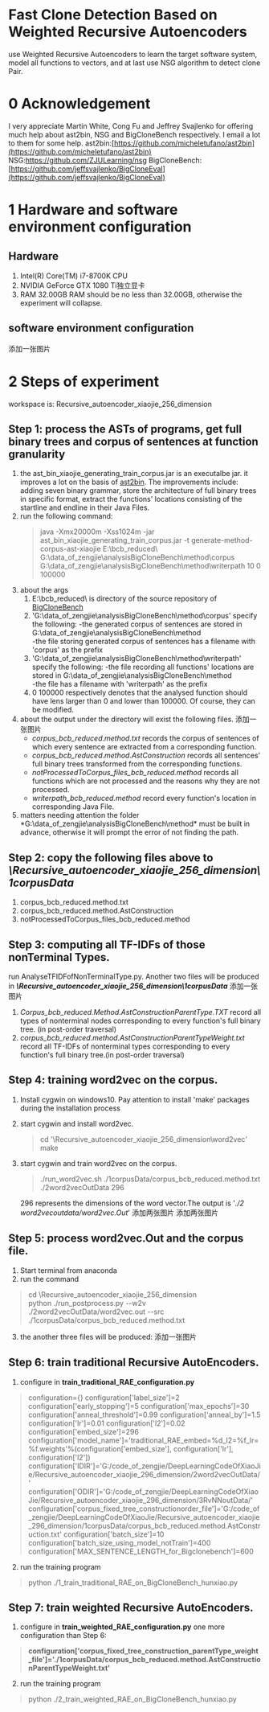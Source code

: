 # Fast Clone Detection Based on Weighted Recursive Autoencoders

use Weighted Recursive Autoencoders to learn the target software system, model all functions to vectors, and at last use NSG algorithm to detect clone Pair.

# 0 Acknowledgement

I very appreciate Martin White,  Cong Fu and Jeffrey Svajlenko for offering much help about ast2bin, NSG and  BigCloneBench respectively. I email a lot to them for some help. 
ast2bin:[https://github.com/micheletufano/ast2bin](https://github.com/micheletufano/ast2bin)
NSG:https://github.com/ZJULearning/nsg
BigCloneBench:[https://github.com/jeffsvajlenko/BigCloneEval](https://github.com/jeffsvajlenko/BigCloneEval)

# 1 Hardware and software environment configuration

## Hardware 

 1. Intel(R) Core(TM) i7-8700K CPU
 2. NVIDIA GeForce GTX 1080 Ti独立显卡
 3. RAM 32.00GB
	RAM should be no less than 32.00GB, otherwise the experiment will collapse.

## software environment configuration 

添加一张图片

# 2 Steps of experiment

workspace is: Recursive_autoencoder_xiaojie_256_dimension


## Step 1: process the ASTs of programs, get full binary trees and corpus of sentences at function granularity

 1. the ast_bin_xiaojie_generating_train_corpus.jar is an executalbe jar. it  improves a lot on the basis of [ast2bin](https://github.com/micheletufano/ast2bin). The improvements include: adding seven binary grammar, store the architecture of full binary trees in specific format, extract the functions' locations consisting of the startline and endline in their Java Files.
 2. run the following command:
	> java -Xmx20000m -Xss1024m -jar ast_bin_xiaojie_generating_train_corpus.jar -t generate-method-corpus-ast-xiaojie E:\bcb_reduced\ G:\data_of_zengjie\analysisBigCloneBench\method\corpus G:\data_of_zengjie\analysisBigCloneBench\method\writerpath 10 0 100000
 3. about the args
	 1. E:\bcb_reduced\ is directory of the source  repository of [BigCloneBench](https://github.com/jeffsvajlenko/BigCloneEval)
	 2. 'G:\data_of_zengjie\analysisBigCloneBench\method\corpus' specify the following:
		-the generated corpus of sentences are stored in G:\data_of_zengjie\analysisBigCloneBench\method\
		-the file storing generated corpus of sentences has a filename with 'corpus' as the prefix
	 3. 'G:\data_of_zengjie\analysisBigCloneBench\method\writerpath' specify the following:
		-the file recording all functions' locations are stored in G:\data_of_zengjie\analysisBigCloneBench\method\
		-the file has a filename with 'writerpath' as the prefix
	4. 0 100000 respectively denotes that the analysed function should have lens larger than 0 and lower than 100000. Of course, they can be modified.
 4. about the output 
		under the directory will exist the following files.
		添加一张图片
	 - *corpus_bcb_reduced.method.txt* records the corpus of sentences of which
	   every sentence are extracted from a corresponding function.
	 - *corpus_bcb_reduced.method.AstConstruction*  records all sentences' full binary trees transformed from the corresponding functions.
	 - *notProcessedToCorpus_files_bcb_reduced.method* records all functions which are not processed and the reasons why they are not processed.
	 - *writerpath_bcb_reduced.method* record every function's location in corresponding Java File.
 5. matters  needing  attention
	the folder *G:\data_of_zengjie\analysisBigCloneBench\method\* must be built  in advance, otherwise it will prompt the error of not finding the path.
## Step 2: copy the following files above to  ***\Recursive_autoencoder_xiaojie_256_dimension\1corpusData***
 1. corpus_bcb_reduced.method.txt
 2. corpus_bcb_reduced.method.AstConstruction
 3. notProcessedToCorpus_files_bcb_reduced.method

## Step 3: computing all TF-IDFs of those nonTerminal Types.

 run AnalyseTFIDFofNonTerminalType.py. Another two files will be produced in ***\Recursive_autoencoder_xiaojie_256_dimension\1corpusData***
 添加一张图片

 1. *Corpus_bcb_reduced.Method.AstConstructionParentType.TXT* record all types of nonterminal nodes corresponding to every function's full
    binary tree. (in post-order traversal)
 2. *corpus_bcb_reduced.method.AstConstructionParentTypeWeight.txt* record all TF-IDFs of  nonterminal types corresponding to every
        function's full binary tree.(in post-order traversal)

## Step 4: training word2vec on the corpus.

1. Install cygwin on windows10. Pay attention to install 'make' packages during the installation process

2. start cygwin and install word2vec.
	> cd '\Recursive_autoencoder_xiaojie_256_dimension\word2vec'
	make
3. start cygwin and train word2vec on the corpus.
	> ./run_word2vec.sh ./1corpusData/corpus_bcb_reduced.method.txt ./2word2vecOutData 296

	296 represents the dimensions of the word vector.The output is '*./2 word2vecoutdata/word2vec.Out*'
	添加两张图片
	添加两张图片
## Step 5: process word2vec.Out and the corpus file.
1. Start terminal from anaconda
2. run the command 
> cd \Recursive_autoencoder_xiaojie_256_dimension\
> python ./run_postprocess.py --w2v ./2word2vecOutData/word2vec.out  --src ./1corpusData/corpus_bcb_reduced.method.txt
3. the another  three files will be produced:
	添加一张图片
## Step 6: train traditional Recursive AutoEncoders.
	
1. configure in **train_traditional_RAE_configuration.py**
> configuration={}
configuration['label_size']=2
configuration['early_stopping']=5
configuration['max_epochs']=30
configuration['anneal_threshold']=0.99
configuration['anneal_by']=1.5
configuration['lr']=0.01
configuration['l2']=0.02
configuration['embed_size']=296
configuration['model_name']='traditional_RAE_embed=%d_l2=%f_lr=%f.weights'%(configuration['embed_size'], configuration['lr'], configuration['l2'])
configuration['IDIR']='G:/code_of_zengjie/DeepLearningCodeOfXiaoJie/Recursive_autoencoder_xiaojie_296_dimension/2word2vecOutData/'
configuration['ODIR']='G:/code_of_zengjie/DeepLearningCodeOfXiaoJie/Recursive_autoencoder_xiaojie_296_dimension/3RvNNoutData/'
configuration['corpus_fixed_tree_constructionorder_file']='G:/code_of_zengjie/DeepLearningCodeOfXiaoJie/Recursive_autoencoder_xiaojie_296_dimension/1corpusData/corpus_bcb_reduced.method.AstConstruction.txt'
configuration['batch_size']=10 
configuration['batch_size_using_model_notTrain']=400 
configuration['MAX_SENTENCE_LENGTH_for_Bigclonebench']=600
2. run the training program
> python ./1_train_traditional_RAE_on_BigCloneBench_hunxiao.py

## Step 7: train weighted Recursive AutoEncoders.
1. configure in  **train_weighted_RAE_configuration.py**
 one more configuration than Step 6:
>**configuration['corpus_fixed_tree_construction_parentType_weight_file']='./1corpusData/corpus_bcb_reduced.method.AstConstructionParentTypeWeight.txt'**
2. run the training program
> python ./2_train_weighted_RAE_on_BigCloneBench_hunxiao.py

